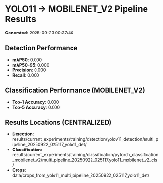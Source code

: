 # YOLO11 → MOBILENET_V2 Pipeline Results

**Generated**: 2025-09-23 00:37:46

## Detection Performance
- **mAP50**: 0.000
- **mAP50-95**: 0.000
- **Precision**: 0.000
- **Recall**: 0.000

## Classification Performance (MOBILENET_V2)
- **Top-1 Accuracy**: 0.000
- **Top-5 Accuracy**: 0.000

## Results Locations (CENTRALIZED)
- **Detection**: results/current_experiments/training/detection/yolov11_detection/multi_pipeline_20250922_025117_yolo11_det/
- **Classification**: results/current_experiments/training/classification/pytorch_classification_mobilenet_v2/multi_pipeline_20250922_025117_yolo11_mobilenet_v2_cls/
- **Crops**: data/crops_from_yolo11_multi_pipeline_20250922_025117_yolo11_det/
